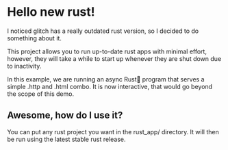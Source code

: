 # Hello new rust!

I noticed glitch has a really outdated rust version, so I decided to do something about it.

This project allows you to run up-to-date rust apps with minimal effort, however, they will take
a while to start up whenever they are shut down due to inactivity.

In this example, we are running an async Rust🦀 program that serves a simple .http and .html combo.
It is now interactive, that would go beyond the scope of this demo.

## Awesome, how do I use it?

You can put any rust project you want in the rust_app/ directory. It will then be run using the 
latest stable rust release.
